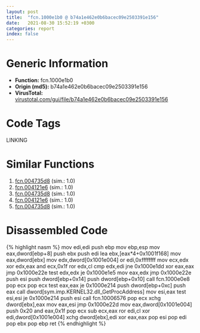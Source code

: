 ```yaml
---
layout: post
title:  "fcn.1000e1b0 @ b74a1e462e0b6bacec09e2503391e156"
date:   2021-08-30 15:52:19 +0300
categories: report
index: false
---
```


# Generic Information
- **Function:** fcn.1000e1b0
- **Origin (md5):** b74a1e462e0b6bacec09e2503391e156
- **VirusTotal:** [virustotal.com/gui/file/b74a1e462e0b6bacec09e2503391e156][virustotal_ref]

# Code Tags
<span class="tag" id="LINKING">LINKING</span>


# Similar Functions

1. [fcn.004735d8][similar_1_ref] (sim.: 1.0)
2. [fcn.004121e6][similar_2_ref] (sim.: 1.0)
3. [fcn.004735d8][similar_3_ref] (sim.: 1.0)
4. [fcn.004121e6][similar_4_ref] (sim.: 1.0)
5. [fcn.004735d8][similar_5_ref] (sim.: 1.0)


# Disassembled Code

{% highlight nasm %}
mov edi,edi
push ebp
mov ebp,esp
mov eax,dword[ebp+8]
push ebx
push edi
lea ebx,[eax*4+0x1001f168]
mov eax,dword[ebx]
mov edx,dword[0x1001e004]
or edi,0xffffffff
mov ecx,edx
xor edx,eax
and ecx,0x1f
ror edx,cl
cmp edx,edi
jne 0x1000e1dd
xor eax,eax
jmp 0x1000e22e
test edx,edx
je 0x1000e1e5
mov eax,edx
jmp 0x1000e22e
push esi
push dword[ebp+0x14]
push dword[ebp+0x10]
call fcn.1000e0e8
pop ecx
pop ecx
test eax,eax
je 0x1000e214
push dword[ebp+0xc]
push eax
call dword[sym.imp.KERNEL32.dll_GetProcAddress]
mov esi,eax
test esi,esi
je 0x1000e214
push esi
call fcn.10006576
pop ecx
xchg dword[ebx],eax
mov eax,esi
jmp 0x1000e22d
mov eax,dword[0x1001e004]
push 0x20
and eax,0x1f
pop ecx
sub ecx,eax
ror edi,cl
xor edi,dword[0x1001e004]
xchg dword[ebx],edi
xor eax,eax
pop esi
pop edi
pop ebx
pop ebp
ret
{% endhighlight %}


[similar_1_ref]: /report/fcn.004735d8@f47bfed80cd39ec1aff63db618c8814f
[similar_2_ref]: /report/fcn.004121e6@773e84b03dfb92871dd754ab3c01c180
[similar_3_ref]: /report/fcn.004735d8@b52b2c71a7178baa413f70bab2511ae0
[similar_4_ref]: /report/fcn.004121e6@8db9fe0b752fe464ff1c81507df8551a
[similar_5_ref]: /report/fcn.004735d8@c3e75e66a9297b866fc9ca207295f578
[virustotal_ref]: https://www.virustotal.com/gui/file/b74a1e462e0b6bacec09e2503391e156